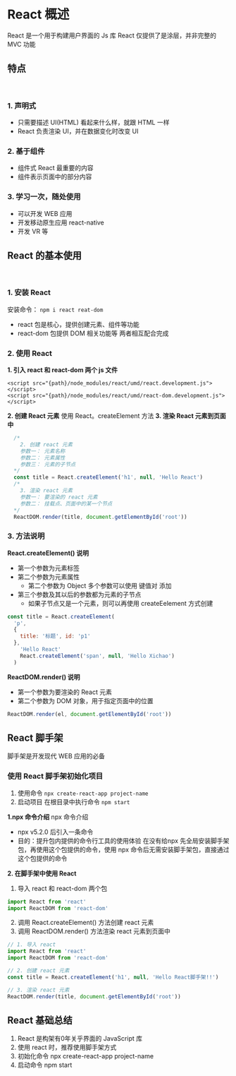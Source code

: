# React 概述
React 是一个用于构建用户界面的 Js 库
React 仅提供了是涂层，并非完整的 MVC 功能

## 特点
<br />

### 1. 声明式
  - 只需要描述 UI(HTML) 看起来什么样，就跟 HTML 一样
  - React 负责渲染 UI，并在数据变化时改变 UI
### 2. 基于组件
  - 组件式 React 最重要的内容
  - 组件表示页面中的部分内容
### 3. 学习一次，随处使用
  - 可以开发 WEB 应用
  - 开发移动原生应用 react-native
  - 开发 VR 等

## React 的基本使用
<br />

### 1. 安装 React
安装命令： `npm i react reat-dom`
- react 包是核心，提供创建元素、组件等功能
- react-dom 包提供 DOM 相关功能等
两者相互配合完成

### 2. 使用 React
**1. 引入 react 和 react-dom 两个 js 文件**
```
<script src="{path}/node_modules/react/umd/react.development.js"></script>
<script src="{path}/node_modules/react/umd/react-dom.development.js"></script>
```
**2. 创建 React 元素**
使用 React。createElement 方法
**3. 渲染 React 元素到页面中**
``` js
  /*
    2. 创建 react 元素
    参数一： 元素名称
    参数二： 元素属性
    参数三： 元素的子节点
  */
  const title = React.createElement('h1', null, 'Hello React')
  /*
    3. 渲染 react 元素
    参数一： 要渲染的 react 元素
    参数二： 挂载点、页面中的某一个节点
  */
  ReactDOM.render(title, document.getElementById('root'))
```

### 3. 方法说明
**React.createElement() 说明**
- 第一个参数为元素标签
- 第二个参数为元素属性
  - 第二个参数为 Object 多个参数可以使用 键值对 添加
- 第三个参数及其以后的参数都为元素的子节点
  - 如果子节点又是一个元素，则可以再使用 createEelement 方式创建

```js
const title = React.createElement(
  'p', 
  {
    title: '标题', id: 'p1'
  }, 
    'Hello React'
    React.createElement('span', null, 'Hello Xichao')
  )
```

**ReactDOM.render() 说明**
- 第一个参数为要渲染的 React 元素
- 第二个参数为 DOM 对象，用于指定页面中的位置

```js
ReactDOM.render(el, document.getElementById('root'))
```


## React 脚手架
脚手架是开发现代 WEB 应用的必备

### 使用 React 脚手架初始化项目
1. 使用命令 `npx create-react-app project-name`
2. 启动项目 在根目录中执行命令 `npm start`

**1.npx 命令介绍**
npx 命令介绍
- npx v5.2.0 后引入一条命令
- 目的：提升包内提供的命令行工具的使用体验
在没有给npx 先全局安装脚手架包，再使用这个包提供的命令，使用 npx 命令后无需安装脚手架包，直接通过这个包提供的命令

**2. 在脚手架中使用 React**
1. 导入 react 和 react-dom 两个包
```js
import React from 'react'
import ReactDOM from 'react-dom'
```
2. 调用 React.createElement() 方法创建 react 元素
3. 调用 ReactDOM.render() 方法渲染 react 元素到页面中

```js
// 1. 导入 react
import React from 'react'
import ReactDOM from 'react-dom'

// 2. 创建 react 元素
const title = React.createElement('h1', null, 'Hello React脚手架!!')

// 3. 渲染 react 元素
ReactDOM.render(title, document.getElementById('root'))
```


## React 基础总结
1. React 是构架有0年关乎界面的 JavaScript 库
2. 使用 react 时，推荐使用脚手架方式
3. 初始化命令 npx create-react-app project-name
4. 启动命令 npm start

